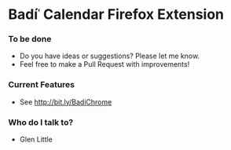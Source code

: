 # Badíʿ Calendar Firefox Extension #


### To be done ###

* Do you have ideas or suggestions? Please let me know.
* Feel free to make a Pull Request with improvements!

### Current Features ###

* See http://bit.ly/BadiChrome

### Who do I talk to? ###

* Glen Little
